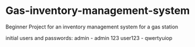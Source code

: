 # Gas-inventory-management-system
Beginner Project for an inventory management system for a gas station

initial users and passwords:
admin - admin 123
user123 - qwertyuiop
